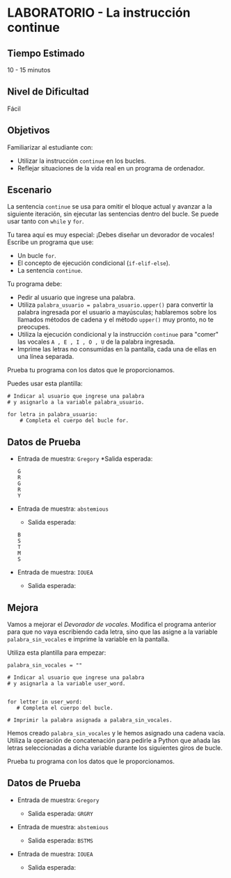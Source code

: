 # LABORATORIO - La instrucción continue

## Tiempo Estimado

10 - 15 minutos

## Nivel de Dificultad

Fácil

## Objetivos

Familiarizar al estudiante con:

* Utilizar la instrucción `continue` en los bucles.
* Reflejar situaciones de la vida real en un programa de ordenador.

## Escenario

La sentencia `continue` se usa para omitir el bloque actual y avanzar a la siguiente iteración, sin ejecutar las sentencias dentro del bucle. Se puede usar tanto con `while` y `for`.

Tu tarea aquí es muy especial: ¡Debes diseñar un devorador de vocales! Escribe un programa que use:

* Un bucle `for`.
* El concepto de ejecución condicional (`if-elif-else`).
* La sentencia `continue`.

Tu programa debe:

* Pedir al usuario que ingrese una palabra.
* Utiliza `palabra_usuario = palabra_usuario.upper()` para convertir la palabra ingresada por el usuario a mayúsculas; hablaremos sobre los llamados métodos de cadena y el método `upper()` muy pronto, no te preocupes.
* Utiliza la ejecución condicional y la instrucción `continue` para "comer" las vocales `A , E , I , O , U` de la palabra ingresada.
* Imprime las letras no consumidas en la pantalla, cada una de ellas en una línea separada.

Prueba tu programa con los datos que le proporcionamos.

Puedes usar esta plantilla:

```
# Indicar al usuario que ingrese una palabra
# y asignarlo a la variable palabra_usuario.

for letra in palabra_usuario:
    # Completa el cuerpo del bucle for.
```

## Datos de Prueba

* Entrada de muestra: `Gregory`
    *Salida esperada:

    ```
    G
    R
    G
    R
    Y
    ```

* Entrada de muestra: `abstemious`
    * Salida esperada:
    
    ```
    B
    S
    T
    M
    S
    ```

* Entrada de muestra: `IOUEA`
    * Salida esperada:


## Mejora

Vamos a mejorar el *Devorador de vocales*. Modifica el programa anterior para que no vaya escribiendo cada letra, sino que las asigne a la variable `palabra_sin_vocales` e imprime la variable en la pantalla.

Utiliza esta plantilla para empezar:

```
palabra_sin_vocales = ""

# Indicar al usuario que ingrese una palabra
# y asignarla a la variable user_word.


for letter in user_word:
   # Completa el cuerpo del bucle.

# Imprimir la palabra asignada a palabra_sin_vocales.
```

Hemos creado `palabra_sin_vocales` y le hemos asignado una cadena vacía. Utiliza la operación de concatenación para pedirle a Python que añada las letras seleccionadas a dicha variable durante los siguientes giros de bucle.

Prueba tu programa con los datos que le proporcionamos.

## Datos de Prueba

* Entrada de muestra: `Gregory`
    * Salida esperada: `GRGRY`

* Entrada de muestra: `abstemious`
    * Salida esperada: `BSTMS`

* Entrada de muestra: `IOUEA`
    * Salida esperada: 